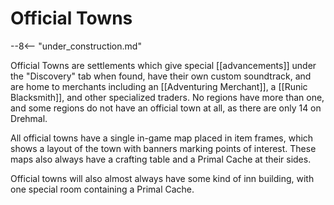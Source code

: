 # Official Towns

--8<-- "under_construction.md"

Official Towns are settlements which give special [[advancements]] under the "Discovery" tab when found, have their own custom soundtrack, and are home to merchants including an [[Adventuring Merchant]], a [[Runic Blacksmith]], and other specialized traders. No regions have more than one, and some regions do not have an official town at all, as there are only 14 on Drehmal.

All official towns have a single in-game map placed in item frames, which shows a layout of the town with banners marking points of interest. These maps also always have a crafting table and a Primal Cache at their sides. 

Official towns will also almost always have some kind of inn building, with one special room containing a Primal Cache.
